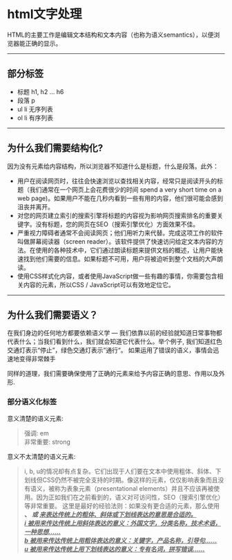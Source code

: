# html文字处理
HTML的主要工作是编辑文本结构和文本内容（也称为语义semantics），以便浏览器能正确的显示。

---
## 部分标签
* 标题 h1, h2 ... h6
* 段落 p
* ul li 无序列表
* ol li 有序列表


---
## 为什么我们需要结构化?
因为没有元素给内容结构，所以浏览器不知道什么是标题，什么是段落。此外：

* 用户在阅读网页时，往往会快速浏览以查找相关内容，经常只是阅读开头的标题（我们通常在一个网页上会花费很少的时间 spend a very short time on a web page)。如果用户不能在几秒内看到一些有用的内容，他们很可能会感到沮丧并离开。
* 对您的网页建立索引的搜索引擎将标题的内容视为影响网页搜索排名的重要关键字。没有标题，您的网页在SEO（搜索引擎优化）方面效果不佳。
* 严重视力障碍者通常不会阅读网页；他们用听力来代替。完成这项工作的软件叫做屏幕阅读器（screen reader）。该软件提供了快速访问给定文本内容的方法。在使用的各种技术中，它们通过朗读标题来提供文档的概述，让用户能快速找到他们需要的信息。如果标题不可用，用户将被迫听到整个文档的大声朗读。
* 使用CSS样式化内容，或者使用JavaScript做一些有趣的事情，你需要包含相关内容的元素，所以CSS / JavaScript可以有效地定位它。


---
## 为什么我们需要语义？
在我们身边的任何地方都要依赖语义学 — 我们依靠以前的经验就知道日常事物都代表什么；当我们看到什么，我们就会知道它代表什么。举个例子, 我们知道红色交通灯表示“停止”，绿色交通灯表示”通行“。 如果运用了错误的语义，事情会迅速地变得非常棘手 

同样的道理，我们需要确保使用了正确的元素来给予内容正确的意思、作用以及外形.

### 部分语义化标签
意义清楚的语义元素: 

> 强调: em  
非常重要: strong

意义不太清楚的语义元素:

> i, b, u的情况却有点复杂。它们出现于人们要在文本中使用粗体、斜体、下划线但CSS仍然不被完全支持的时期。像这样的元素，仅仅影响表象而且没有语义，被称为表象元素（presentational elements）并且不应该再被使用。因为正如我们在之前看到的，语义对可访问性，SEO（搜索引擎优化）等非常重要。 
这里是最好的经验法则：如果没有更合适的元素，那么使用 <b>、<i> 或 <u> 来表达传统上的粗体、斜体或下划线表达的意思是合适的。  
i 被用来传达传统上用斜体表达的意义：外国文字，分类名称，技术术语，一种思想……  
b 被用来传达传统上用粗体表达的意义：关键字，产品名称，引导句……  
u 被用来传达传统上用下划线表达的意义：专有名词，拼写错误……
